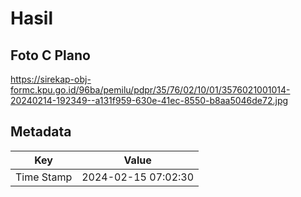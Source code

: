 # Hasil

## Foto C Plano

https://sirekap-obj-formc.kpu.go.id/96ba/pemilu/pdpr/35/76/02/10/01/3576021001014-20240214-192349--a131f959-630e-41ec-8550-b8aa5046de72.jpg


## Metadata

| Key        | Value               |
| ---------- | ------------------- |
| Time Stamp | 2024-02-15 07:02:30 |



